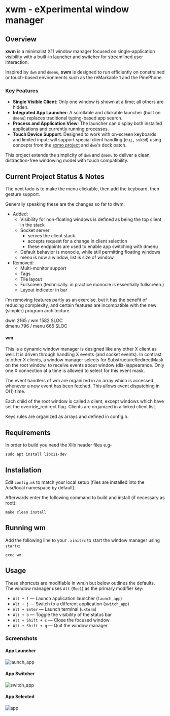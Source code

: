 
# xwm - eXperimental window manager

## Overview

**xwm** is a minimalist X11 window manager focused on single-application visibility with a built-in launcher and switcher for streamlined user interaction.

Inspired by `dwm` and `dmenu`, **xwm** is designed to run efficiently on constrained or touch-based environments such as the reMarkable 1 and the PinePhone.

### Key Features

- **Single Visible Client**: Only one window is shown at a time; all others are hidden.
- **Integrated App Launcher**: A scrollable and clickable launcher (built on `dmenu`) replaces traditional typing-based app search.
- **Process and Application View**: The launcher can display both installed applications and currently running processes.
- **Touch Device Support**: Designed to work with on-screen keyboards and limited input; will support special client handling (e.g., `svkbd`) using concepts from the [sxmo project](https://sxmo.org) and `dwm`'s dock patch.

This project extends the simplicity of `dwm` and `dmenu` to deliver a clean, distraction-free windowing model with touch compatibility.

## Current Project Status & Notes
The next todo is to make the menu clickable, then add the keyboard, then gesture support.  

Generally speaking these are the changes so far to dwm: 
* Added: 
	* Visibility for non-floating windows is defined as being the top client in the stack
	* Socket server 
		* serves the client stack 
		* accepts request for a change in client selection
		* these endpoints are used to enable app switching with dmenu
	* Default behavior is monocle, while still permitting floating windows
	* menu is now a window, list is size of window
* Removed: 
	* Multi-monitor support
	* Tags
	* Tile layout
	* Fullscreen (technically. in practice monocle is essentially fullscreen.)
	* Layout indicator in bar

I'm removing features partly as an exercise, but it has the benefit of reducing complexity, and certain features are incompatible with the new (simpler) program architecture.  

dwm 2165 / wm 1582 SLOC  
dmenu 796 / menu 665 SLOC 

#### wm

 This is a dynamic window manager is designed like any other X client as well. It is
 driven through handling X events (and socket events). In contrast to other X clients, a window
 manager selects for SubstructureRedirectMask on the root window, to receive
 events about window (dis-)appearance. Only one X connection at a time is
 allowed to select for this event mask.  

 The event handlers of wm are organized in an array which is accessed
 whenever a new event has been fetched. This allows event dispatching
 in O(1) time.  

 Each child of the root window is called a client, except windows which have
 set the override_redirect flag. Clients are organized in a linked client list.  

 Keys rules are organized as arrays and defined in config.h.  

## Requirements

In order to build you need the Xlib header files e.g-  
```
sudo apt install libx11-dev
```

## Installation

Edit `config.mk` to match your local setup (files are installed into the /usr/local namespace by default).

Afterwards enter the following command to build and install (if necessary as root):

```
make clean install
```

## Running wm

Add the following line to your `.xinitrc` to start the window manager using `startx`:

```
exec wm
```

## Usage

These shortcuts are modifiable in wm.h but below outlines the defaults.  
The window manager uses `Alt` (`Mod1`) as the primary modifier key:

- `` Alt + f `` — Launch application launcher (`launch_app`)
- `` Alt + j `` — Switch to a different application (`switch_app`)
- `` Alt + Enter `` — Launch terminal (`uxterm`)
- `` Alt + b `` — Toggle the visibility of the status bar
- `` Alt + Shift + c `` — Close the focused window
- `` Alt + Shift + q `` — Quit the window manager

### Screenshots
#### App Launcher
![launch_app](https://github.com/trent234/xwm/assets/22989914/1d087cd8-7fc9-4022-b0a4-4ed7c619f864)

#### App Switcher
![switch_app](https://github.com/trent234/xwm/assets/22989914/6aafe1ca-10f2-479e-a632-96db882db6ca)

#### App Selected
![app](https://github.com/trent234/xwm/assets/22989914/24fb2318-3a57-4ae2-8b0c-d4f7dbfc6cb0)